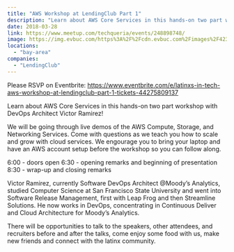 ```yaml
---
title: "AWS Workshop at LendingClub Part 1"
description: "Learn about AWS Core Services in this hands-on two part workshop with DevOps Architect Victor Ramirez!"
date: 2018-03-28
link: https://www.meetup.com/techqueria/events/248898748/
image: https://img.evbuc.com/https%3A%2F%2Fcdn.evbuc.com%2Fimages%2F42338095%2F15369463375%2F1%2Foriginal.jpg?w=800&auto=compress&rect=0%2C0%2C2060%2C1030&s=791a4d6a9a4616338adb20237052b24a
locations:
  - "bay-area"
companies:
  - "LendingClub"
---
```


Please RSVP on Eventbrite: https://www.eventbrite.com/e/latinxs-in-tech-aws-workshop-at-lendingclub-part-1-tickets-44275809137

Learn about AWS Core Services in this hands-on two part workshop with DevOps Architect Victor Ramirez!

We will be going through live demos of the AWS Compute, Storage, and Networking Services. Come with questions as we teach you how to scale and grow with cloud services. We engourage you to bring your laptop and have an AWS account setup before the workshop so you can follow along.

6:00 - doors open
6:30 - opening remarks and beginning of presentation
8:30 - wrap-up and closing remarks

Victor Ramirez, currently Software DevOps Architect @Moody’s Analytics, studied Computer Science at San Francisco State University and went into Software Release Management, first with Leap Frog and then Streamline Solutions. He now works in DevOps, concentrating in Continuous Deliver and Cloud Architecture for Moody’s Analytics.

There will be opportunities to talk to the speakers, other attendees, and recruiters before and after the talks, come enjoy some food with us, make new friends and connect with the latinx community.
